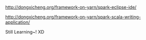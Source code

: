 http://dongxicheng.org/framework-on-yarn/spark-eclipse-ide/

http://dongxicheng.org/framework-on-yarn/spark-scala-writing-application/

Still Learning~!  XD
